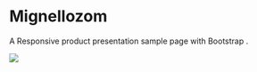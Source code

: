 # Mignellozom

 A Responsive product presentation sample page with Bootstrap  .


![](presentationgif.gif)

